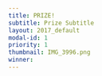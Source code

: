 ```yaml
---
title: PRIZE!
subtitle: Prize Subtitle
layout: 2017_default
modal-id: 1
priority: 1
thumbnail: IMG_3996.png
winner:
---
```


